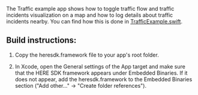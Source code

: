 The Traffic example app shows how to toggle traffic flow and traffic incidents visualization on a map and how to log details about traffic incidents nearby. You can find how this is done in [TrafficExample.swift](Traffic/TrafficExample.swift).

Build instructions:
-------------------

1) Copy the heresdk.framework file to your app's root folder.

2) In Xcode, open the General settings of the App target and make sure that the HERE SDK framework appears under Embedded Binaries. If it does not appear, add the heresdk.framework to the Embedded Binaries section ("Add other..." -> "Create folder references").
